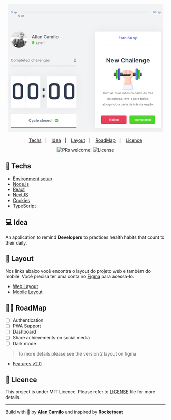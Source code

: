 <p align="center">
  <a href="https://allancamilo.com"><img src='images/moveit.png' alt="move it" title="move.it" height='400rem' width="490rem"/></a>
</p>

<p align="center">
    <a href="#-techs">Techs</a>&nbsp;&nbsp;&nbsp;|&nbsp;&nbsp;&nbsp;
    <a href="#-idea">Idea</a>&nbsp;&nbsp;&nbsp;|&nbsp;&nbsp;&nbsp;
    <a href="#-layout">Layout</a>&nbsp;&nbsp;&nbsp;|&nbsp;&nbsp;&nbsp;
    <a href="#-roadmap">RoadMap</a>&nbsp;&nbsp;&nbsp;|&nbsp;&nbsp;&nbsp;
    <a href="#memo-licence">Licence</a>
</p>

<p align="center">
 <img src="https://img.shields.io/static/v1?label=PRs&message=welcome&color=15C3D6&labelColor=000000" alt="PRs welcome!" />

  <img alt="License" src="https://img.shields.io/static/v1?label=license&message=MIT&color=15C3D6&labelColor=000000">
</p>

## 🚀 Techs

- [Environment setup](www.notion.so/Instala-o-das-ferramentas-1c09af201b4b49c5bf1678842a96d9ab)
- [Node.js](https://nodejs.org/en/)
- [React](https://reactjs.org) 
- [NextJS](https://nextjs.org/)
- [Cookies](https://github.com/js-cookie/js-cookie)
- [TypeScript](https://www.typescriptlang.org/)

## 💻 Idea

An application to remind **Developers** to practices health habits that count to their daily.

## 🔖 Layout

Nos links abaixo você encontra o layout do projeto web e também do mobile. Você precisa ter uma conta no [Figma](http://figma.com/) para acessá-lo.

- [Web Layout](https://www.figma.com/file/oi1MBHjuH3yIFknW59qfKo/Move.it-1.0)
- [Mobile Layout]()

## 🧘🏿‍ RoadMap

- [ ] Authentication
- [ ] PWA Support
- [ ] Dashboard
- [ ] Share achievements on social media
- [ ] Dark mode

> To more details please see the version 2 layout on figma
- [Features v2.0](https://www.figma.com/file/l8Zl7IYc5MzYdsumU469iT/Move.it-2.0-(Copy)?node-id=160%3A2761)

## :memo: Licence

This project is under MIT Licence. Please refer to [LICENSE](LICENSE.md) file for more details.

---

Build with 💜 by [**Alan Camilo**](https://allancamilo.com) and inspired by [**Rocketseat**](https://rocketseat.com.br/) 
